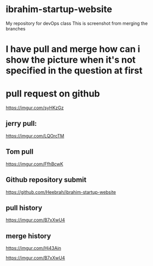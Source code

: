 # ibrahim-startup-website
My repository for devOps class
This is screenshot from merging the branches

# I have pull and merge how can i show the picture when it's not specified in the question at first

# pull request on github
https://imgur.com/syHKzGz

## jerry pull: 
https://imgur.com/LQOrcTM

## Tom pull
https://imgur.com/FfhBcwK  

## Github repository submit
https://github.com/Heebrah/ibrahim-startup-website

## pull history
https://imgur.com/B7xXwU4




## merge history
https://imgur.com/Hj43Ain

https://imgur.com/B7xXwU4

